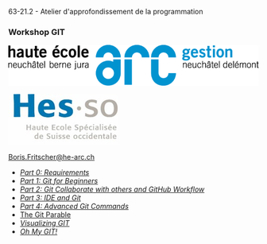 63-21.2 - Atelier d'approfondissement de la programmation
<!-- .element style="font-size:0.7em;margin:4em 0 1em 0;" -->

###  Workshop GIT

![](images/common/logo_heg.png)
<!-- .element style="position:absolute; top:0; left:0;width:40%;" class="nopdf" -->

![](images/common/logo_hes-so.jpg)
<!-- .element style="position:absolute; top:0; right:0;width:10%;" class="nopdf" -->

[Boris.Fritscher@he-arc.ch](mailto:Boris.Fritscher@he-arc.ch)
<!-- .element style="position:absolute; bottom:20px; left:0;" class="nopdf smaller" -->

* [*Part 0: Requirements*](part0_requirements.html)
* [*Part 1: Git for Beginners*](part1_git_for_beginners.html)
* [*Part 2: Git Collaborate with others and GitHub Workflow*](part2_git_and_github.html)
* [*Part 3: IDE and Git*](part3_ide.html)
* [*Part 4: Advanced Git Commands*](part4_advanced_git.html)
* [The Git Parable](https://docs.google.com/presentation/d/1n1b-BSM9w8M48sVdDwaPSqbcy7aQJp2lPYaEMvE6FVw/edit?usp=sharing)
* [*Visualizing GIT*](https://bfritscher.github.io/visualizing-git/)
* [*Oh My GIT!*](https://ohmygit.org/)

